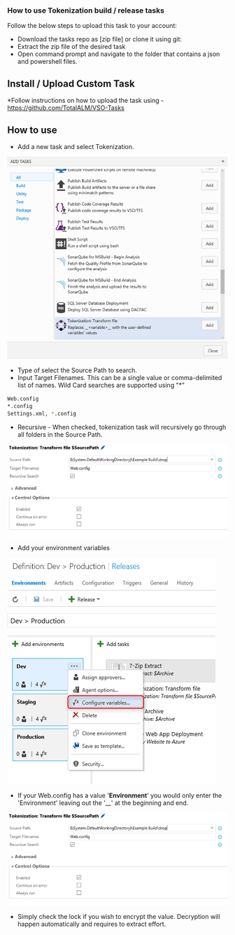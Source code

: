 ### How to use **Tokenization** build / release tasks

Follow the below steps to upload this task to your account:

* Download the tasks repo as [zip file] or clone it using git:
* Extract the zip file of the desired task
* Open command prompt and navigate to the folder that contains a json and powershell files.

## Install / Upload Custom Task

*Follow instructions on how to upload the task using - https://github.com/TotalALM/VSO-Tasks

## How to use

* Add a new task and select Tokenization.

![tfs-cli](docs/SelectTask.png "Build Task")

* Type of select the Source Path to search. 
* Input Target Filenames.  This can be a single value or comma-delimited list of names.  Wild Card searches are supported using "*"

```bash
Web.config
*.config
Settings.xml, *.config
```

* Recursive  - When checked, tokenization task will recursively go through all folders in the Source Path.

![tfs-cli](docs/TokenizationValues.png "Tokenization Options")

* Add your environment variables

![tfs-cli](docs/SelectEnv.png "Configure Variables")

* If your Web.config has a value '__Environment__' you would only enter the 'Environment' leaving out the '__' at the beginning and end. 

![tfs-cli](docs/TokenizationValues.png "Tokenization Values")

* Simply check the lock if you wish to encrypt the value.  Decryption will happen automatically and requires to extract effort. 
